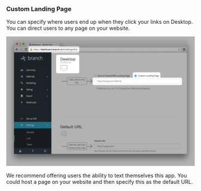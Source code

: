 
### Custom Landing Page

You can specify where users end up when they click your links on Desktop. You can direct users to any page on your website.

![custom landing page](/img/ingredients/dashboard_setup/custom_landing_page.png)

We recommend offering users the ability to text themselves this app. You could host a page on your website and then specify this as the default URL.
